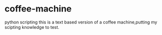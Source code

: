 # coffee-machine
python scripting
this is a text based version of a coffee machine,putting my scipting knowledge to test.

